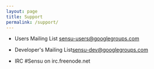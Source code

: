 ```yaml
---
layout: page
title: Support
permalink: /support/
---
```


* Users Mailing List [sensu-users@googlegroups.com](mailto://sensu-users@googlegroups.com)

* Developer's Mailing List[sensu-dev@googlegroups.com](mailto://sensu-dev@googlegroups.com)

* IRC #Sensu on irc.freenode.net

